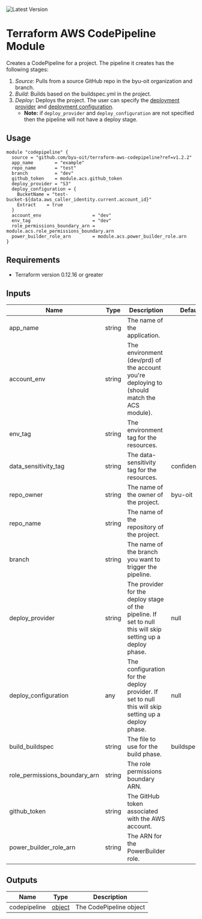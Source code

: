 ![Latest Version](https://img.shields.io/github/v/release/byu-oit/terraform-aws-codepipeline?sort=semver)

# Terraform AWS CodePipeline Module

Creates a CodePipeline for a project. The pipeline it creates has the following stages:

1. *Source*: Pulls from a source GitHub repo in the byu-oit organization and branch.
2. *Build*: Builds based on the buildspec.yml in the project.
3. *Deploy*: Deploys the project. The user can specify the [deployment provider](https://docs.aws.amazon.com/codepipeline/latest/userguide/reference-pipeline-structure.html) and [deployment configuration](https://docs.aws.amazon.com/codepipeline/latest/userguide/reference-pipeline-structure.html#action-requirements).
    * **Note:** if `deploy_provider` and `deploy_configuration` are not specified then the pipeline will not have a deploy stage.

## Usage
```hcl
module "codepipeline" {
  source = "github.com/byu-oit/terraform-aws-codepipeline?ref=v1.2.2"
  app_name        = "example"
  repo_name       = "test"
  branch          = "dev"
  github_token    = module.acs.github_token
  deploy_provider = "S3"
  deploy_configuration = {
    BucketName = "test-bucket-${data.aws_caller_identity.current.account_id}"
    Extract    = true
  }
  account_env                   = "dev"
  env_tag                       = "dev"
  role_permissions_boundary_arn = module.acs.role_permissions_boundary.arn
  power_builder_role_arn        = module.acs.power_builder_role.arn
}
```

## Requirements
* Terraform version 0.12.16 or greater

## Inputs
| Name | Type |Description | Default |
| --- | --- | --- | --- |
| app_name | string | The name of the application. |
| account_env | string | The environment (dev/prd) of the account you're deploying to (should match the ACS module). |
| env_tag | string | The environment tag for the resources. |
| data_sensitivity_tag | string | The data-sensitivity tag for the resources. | confidential |
| repo_owner | string | The name of the owner of the project. | byu-oit
| repo_name | string | The name of the repository of the project. |
| branch | string | The name of the branch you want to trigger the pipeline. |
| deploy_provider | string | The provider for the deploy stage of the pipeline. If set to null this will skip setting up a deploy phase. | null |
| deploy_configuration | any | The configuration for the deploy provider. If set to null this will skip setting up a deploy phase. | null |
| build_buildspec | string | The file to use for the build phase. | buildspec.yml |
| role_permissions_boundary_arn | string | The role permissions boundary ARN. |
| github_token | string | The GitHub token associated with the AWS account. |
| power_builder_role_arn | string | The ARN for the PowerBuilder role. |

## Outputs
| Name | Type | Description |
| --- | --- | --- |
| codepipeline | [object](https://www.terraform.io/docs/providers/aws/r/codepipeline.html#argument-reference) | The CodePipeline object |
